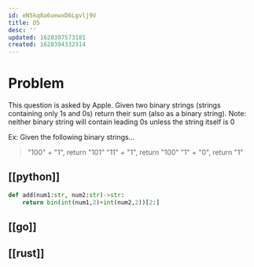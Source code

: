 ```yaml
---
id: eN5kq8a6uewxD6Lgvlj9V
title: D5
desc: ''
updated: 1628397573181
created: 1628394332314
---
```

# Problem
This question is asked by Apple. Given two binary strings (strings containing only 1s and 0s) return their sum (also as a binary string).
Note: neither binary string will contain leading 0s unless the string itself is 0

Ex: Given the following binary strings...

> "100" + "1", return "101"
> "11" + "1", return "100"
> "1" + "0", return  "1"

## [[python]]
```python
def add(num1:str, num2:str)->str:
    return bin(int(num1,2)+int(num2,2))[2:]
```
## [[go]]

## [[rust]]
